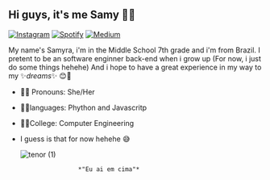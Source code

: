 ## Hi guys, it's me Samy 🤙🍃

[![Instagram](https://img.shields.io/badge/Instagram-E4405F?style=flat-square&logo=instagram&logoColor=white)](https://www.instagram.com/samy_nandes_/)     [![Spotify](https://img.shields.io/badge/Spotify-1ED760?style=flat-square&logo=Spotify&logoColor=white)](https://open.spotify.com/user/sn6nta7afo1jsudajncmxwrgt?si=U6zbF6QUToWatPaoIHQeKg)     [![Medium](https://img.shields.io/badge/Medium-12100E?style=flat-square&logo=Medium&logoColor=white)](https://medium.com/@samynandes/about)

My name's Samyra, i'm in the Middle School 7th grade and i'm from Brazil. I pretent to be an software enginner back-end when i grow up (For now, i just do some things hehehe) And i hope to have a great experience in my way to my ✨*dreams*✨ 😊💖
* 💁‍♀️ Pronouns: She/Her 
* 👩‍💻languages: Phython and Javascritp
* 👩‍🎓College: Computer Engineering                                                                           
* I guess is that for now hehehe 😅


     ![tenor (1)](https://user-images.githubusercontent.com/77402118/104514428-0166b980-55d0-11eb-967f-946ec6adc56d.gif)
     
                      *"Eu ai em cima"*
